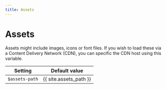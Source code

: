 ```yaml
---
title: Assets
---
```


# Assets

Assets might include images, icons or font files. If you wish to load these via a Content Delivery Network (CDN), you can specific the CDN host using this variable.

Setting  | Default value
 ------------- | -------------
`$assets-path` | {{ site.assets_path }}
